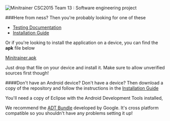 ![Minitrainer](http://i.imgur.com/DpQEgaq.png)
CSC2015 Team 13 : Software engineering project

###Here from ness?
Then you're probably looking for one of these
  * [Testing Documentation](https://www.dropbox.com/sh/hav0hcgtedfuj29/jCPmztUFLL/installation-guide.pdf)
  * [Installation Guide](https://www.dropbox.com/sh/hav0hcgtedfuj29/roZxIRDpvT/Team%2013%20-%20Minitrainer%20Testing.pdf)

Or if you're looking to install the application on a device, you can find the **apk** file below

[Minitrainer.apk](https://www.dropbox.com/sh/hav0hcgtedfuj29/xcM9Fg10X6/minitrainer.apk)

Just drop that file on your device and install it. Make sure to allow unverified sources first though!

####Don't have an Android device?
Don't have a device? Then download a copy of the repository and follow the instructions in the [Installation Guide](https://www.dropbox.com/sh/hav0hcgtedfuj29/roZxIRDpvT/Team%2013%20-%20Minitrainer%20Testing.pdf)

You'll need a copy of Eclipse with the Android Development Tools installed,

We recommend the [ADT Bundle](http://developer.android.com/sdk/index.html) developed by Google. It's cross platform compatible so you shouldn't have any problems setting it up!
